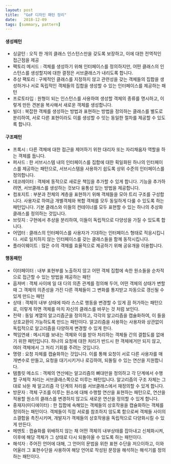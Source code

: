 ```yaml
---
layout: post
title:  "GoF 디자인 패턴 정리"
date:   2018-12-09
tags: [summary, pattern]
---
```

#### 생성패턴
- 싱글턴 : 오직 한 개의 클래스 인스턴스만을 갖도록 보장하고, 이에 대한 전역적인 접근점을 제공
- 팩토리 메서드 : 객체를 생성하기 위해 인터페이스를 정의하지만, 어떤 클래스의 인스턴스를 생성할지에 대한 결정은 서브클래스가 내리도록 합니다.
- 추상 팩토리 : 구체적인 클래스를 지정하지 않고 관련성을 갖는 객체들의 집합을 생성하거나 서로 독립적인 객체들의 집합을 생성할 수 있는 인터페이스를 제공하는 패턴
- 프로토타입 : 원형이 되는 인스턴스를 사용하여 생성할 객체의 종류를 명시하고, 이렇게 만든 견본을 복사해서 새로운 객체를 생성합니다.
- 빌더 : 복잡한 객체를 생성하는 방법과 표현하는 방법을 정의하는 클래스를 별도로 분리하여, 서로 다른 표현이라도 이를 생성할 수 잇는 동일한 절차를 제공할 수 있도록 합니다.

#### 구조패턴
- 프록시 : 다른 객체에 대한 접근을 제어하기 위한 대리자 또는 자리채움자 역할을 하는 객체를 둡니다.
- 퍼사드 : 한 서브시스템 내의 인터페이스를 집합에 대한 획일화된 하나의 인터페이스를 제공하는 패턴으로, 서브시스템을 사용하기 쉽도록 상위 수준의 인터페이스를 정의합니다.
- 데코레이터 : 객체에 동적으로 새로운 책임을 추가할 수 있게 합니다. 기능을 추가하려면, 서브클래스를 생성하는 것보다 융통성 있는 방법을 제공합니다.
- 컴포지트 : 부분과 전체의 계층을 표현하기 위해 객체들을 모아 트리 구조를 구성합니다. 사용자로 하여금 개별객체와 복합 객체를 모두 동일하게 다룰 수 있도록 하는 패턴입니다. 기본 클래스와 이들의 컨테이너를 모두 표현할 수 있는 하나의 추상화 클래스를 정의하는 것입니다.
- 브릿지 : 구현에서 추상을 분리하여, 이들이 독립적으로 다양성을 가질 수 있도록 합니다.
- 어뎁터 : 클래스의 인터페이스를 사용자가 기대하는 인터페이스 형태로 적응시킵니다. 서로 일치하지 않는 인터페이스를 갖는 클래스들을 함께 동작시킵니다.
- 플라이웨이트 : 많은 수의 객체를 효율적으로 제공하기 위해 공유개을 이용합니다.

#### 행동패턴
- 이터페이터 : 내부 표현부를 노출하지 않고 어떤 객체 집합에 속한 원소들을 순차적으로 접근할 수 있는 방법을 제공하는 패턴
- 옵져버 : 객체 사이에 일 대 다의 의존 관계를 정의해 두어, 어떤 객체의 상태가 변할 때 그 객체의 의존성을 가진 다른 객체들이 그 변화를 통지받고 자동으로 갱신될 수 있게 만드는 패턴
- 상태 : 객체의 내부 상태에 따라 스스로 행동을 변경할 수 있게 끔 허가하는 패턴으로, 이렇게 하면 객체를 마치 자신의 클래스를 바꾸는 것 처럼 보인다.
- 전략 : 동일 계열의 알고리즘군을 정의하고, 각각의 알고리즘을 캡슐화하여, 이 들을 상호교환이 가능하도록 만드는 패턴이다. 알고리즘을 사용하는 사용자와 상관없이 독립적으로 알고리즘을 다양하게 변경할 수 있게 한다.
- 책임연쇄 : 메시지를 보내는 객체와 이를 받아 처리하는 객체들 간의 결합도를 없애기 위한 패턴입니다. 하나의 요청에 대한 처리가 반드시 한 객체에거만 되지 않고, 여러 객체에서 그 처리 기회를 주려는 것입니다.
- 명령 : 요청 자체를 캡슐화하는 것입니다. 이를 통해 요청이 서로 다른 사용자를 매개변수로 만들고, 요청을 대기시키거나 로깅하여, 되돌릴 수 있는 연산을 지원합니다.
- 탬플릿 메소드 : 객체의 연산에는 알고리즘의 뼈대만을 정의하고 각 단계에서 수행할 구체적 처리는 서브클래스쪽으로 미루는 패턴입니다. 알고리즘의 구조 자체는 그대로 놔둔 채 알고리즘 각 단계의 처리를 서브클래스에서 재정의할 수 있게 합니다.
- 방문자 : 객체 구조를 이루는 원소에 대해 수행할 연산을 표현하는 패턴으로, 연산을 적용할 원소의 클래스를 변경하지 않고도 새로운 연산을 정의할 수 있게 합니다.
- 중재자(미디에이터) : 한 집합에 속해있는 객체들의 상호작용을 캡슐화하는 객체를 정의하는 패턴이다. 객체들이 직접 서로를 참조하지 않도록 함으로써 객체들 사이의 소결합을 촉진시키며, 개발자가 객체들의 상호작용을 독립적으로 다양화시킬 수 있게 만든다.
- 메멘토 : 캡슐화를 위배하지 않는 채 어떤 객체의 내부상태를 잡아내고 신체화시켜, 이후에 해당 객체가 그 상태로 다시 되돌아올 수 있도록 하는 패턴이다.
- 해석자 : 주어진 언어에 대해, 그 언어의 문법을 위한 표현 수단을 저으이하고, 이와 어울러 그 표현수단을 사용하여 해당 언어로 작성된 문장을 해석하는 해석기를 정의하는 패턴이다.